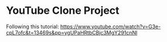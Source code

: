 # YouTube Clone Project

Following this tutorial: https://www.youtube.com/watch?v=G3e-cpL7ofc&t=13469s&pp=ygUPaHRtbCBjc3MgY291cnNl
